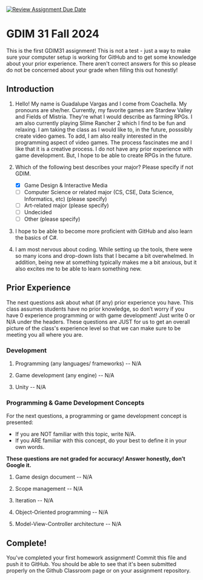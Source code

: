 [![Review Assignment Due Date](https://classroom.github.com/assets/deadline-readme-button-22041afd0340ce965d47ae6ef1cefeee28c7c493a6346c4f15d667ab976d596c.svg)](https://classroom.github.com/a/POQdLnh2)
# GDIM 31 Fall 2024

This is the first GDIM31 assignment! This is not a test - just a way to make sure your computer setup is working for GitHub and to get some knowledge about your prior experience. There aren't correct answers for this so please do not be concerned about your grade when filling this out honestly!

## Introduction

1. Hello! My name is Guadalupe Vargas and I come from Coachella. My pronouns are she/her. Currently, my favorite games are Stardew Valley and Fields of Mistria. They're what I would describe as farming RPGs. I am also currently playing Slime Rancher 2 which I find to be fun and relaxing. I am taking the class as I would like to, in the future, posssibly create video games. To add, I am also really interested in the programming aspect of video games. The process fascinates me and I like that it is a creative process. I do not have any prior experience with game development. But, I hope to be able to create RPGs in the future.

2. Which of the following best describes your major? Please specify if not GDIM.  

    - [X] Game Design & Interactive Media
    - [ ] Computer Science or related major (CS, CSE, Data Science, Informatics, etc) (please specify)
    - [ ] Art-related major (please specify)
    - [ ] Undecided
    - [ ] Other (please specify)

3. I hope to be able to become more proficient with GitHub and also learn the basics of C#.
4. I am most nervous about coding. While setting up the tools, there were so many icons and drop-down lists that I became a bit overwhelmed. In addition, being new at something typically makes me a bit anxious, but it also excites me to be able to learn something new.

## Prior Experience

The next questions ask about what (if any) prior experience you have. This class assumes students have no prior knowledge, so don’t worry if you have 0 experience programming or with game development! Just write 0 or N/A under the headers. These questions are JUST for us to get an overall picture of the class's experience level so that we can make sure to be meeting you all where you are.

### Development

1. Programming (any languages/ frameworks) -- N/A

2. Game development (any engine)           -- N/A

3. Unity                                   -- N/A

### Programming & Game Development Concepts

For the next questions, a programming or game development concept is presented:

 - If you are NOT familiar with this topic, write N/A.
 - If you ARE familiar with this concept, do your best to define it in your own words.

**These questions are not graded for accuracy! Answer honestly, don’t Google it.**

1. Game design document               -- N/A

2. Scope management                   -- N/A

3. Iteration                          -- N/A

4. Object-Oriented programming        -- N/A

5. Model-View-Controller architecture -- N/A

## Complete!

You've completed your first homework assignment! Commit this file and push it to GitHub. You should be able to see that it's been submitted properly on the Github Classroom page or on your assignment repository.
